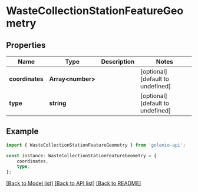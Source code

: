 # WasteCollectionStationFeatureGeometry


## Properties

Name | Type | Description | Notes
------------ | ------------- | ------------- | -------------
**coordinates** | **Array&lt;number&gt;** |  | [optional] [default to undefined]
**type** | **string** |  | [optional] [default to undefined]

## Example

```typescript
import { WasteCollectionStationFeatureGeometry } from 'golemio-api';

const instance: WasteCollectionStationFeatureGeometry = {
    coordinates,
    type,
};
```

[[Back to Model list]](../README.md#documentation-for-models) [[Back to API list]](../README.md#documentation-for-api-endpoints) [[Back to README]](../README.md)
